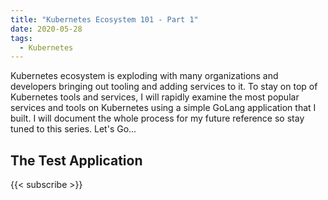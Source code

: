 ```yaml
---
title: "Kubernetes Ecosystem 101 - Part 1"
date: 2020-05-28
tags:
  - Kubernetes
---
```


Kubernetes ecosystem is exploding with many organizations and developers bringing out tooling and adding services to it. To stay on top of Kubernetes tools and services, I will rapidly examine the most popular services and tools on Kubernetes using a simple GoLang application that I built. I will document the whole process for my future reference so stay tuned to this series. Let's Go...

## The Test Application

{{< subscribe >}}
